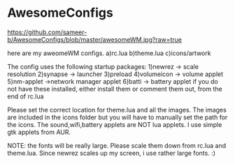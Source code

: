 AwesomeConfigs
==============

https://github.com/sameer-b/AwesomeConfigs/blob/master/awesomeWM.jpg?raw=true

here are my aweomeWM configs.
a)rc.lua
b)theme.lua
c)icons/artwork

The config uses the following startup packages:
1)newrez -> scale resolution
2)synapse -> launcher
3)preload
4)volumeicon -> volume applet
5)nm-applet ->network manager applet
6)batti -> battery applet
if you do not have these installed, either install them or comment them out, from the end of rc.lua

Please set the correct location for theme.lua and all the images.
The images are included in the icons folder but you will have to manually set the path for the icons.
The sound,wifi,battery applets are NOT lua applets. I use simple gtk applets from AUR.
 
NOTE: the fonts will be really large. Please scale them down from rc.lua and theme.lua. Since newrez scales up my screen, i use rather large fonts. :)
